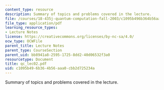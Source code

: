 ```yaml
---
content_type: resource
description: Summary of topics and problems covered in the lecture.
file: /courses/18-435j-quantum-computation-fall-2003/c1095b496b364b56aaa0cbb2d725234a_qc_lec02.pdf
file_type: application/pdf
learning_resource_types:
- Lecture Notes
license: https://creativecommons.org/licenses/by-nc-sa/4.0/
ocw_type: OCWFile
parent_title: Lecture Notes
parent_type: CourseSection
parent_uid: bb8941a8-2595-1725-8dd2-40d06532f3a0
resourcetype: Document
title: qc_lec02.pdf
uid: c1095b49-6b36-4b56-aaa0-cbb2d725234a
---
```

Summary of topics and problems covered in the lecture.